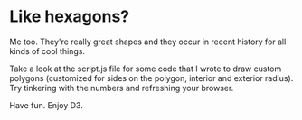 # Like hexagons? #

Me too. They're really great shapes and they occur in recent history for all kinds of cool things.

Take a look at the script.js file for some code that I wrote to draw custom polygons (customized for sides on the polygon, interior and exterior radius). Try tinkering with the numbers and refreshing your browser.

Have fun. Enjoy D3.

